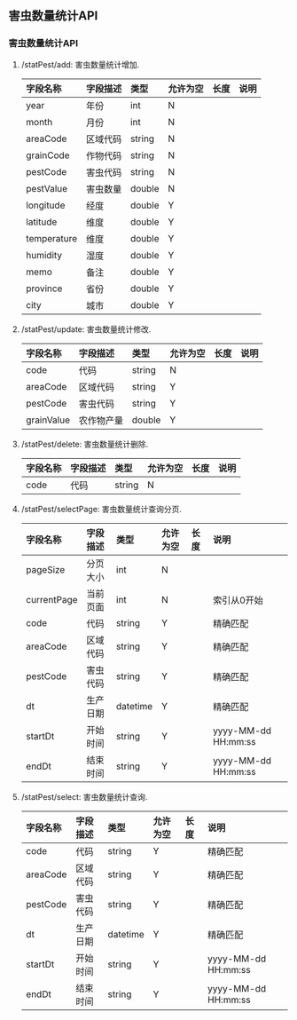 ## 害虫数量统计API

### <span id="statPest">害虫数量统计API</span>
1. /statPest/add: 害虫数量统计增加.

    | 字段名称 | 字段描述 | 类型 | 允许为空 | 长度 | 说明 |
    | :--- | :--- | :--- | :--- | :--- | :--- |
    | year | 年份  | int | N |  |  |
    | month | 月份 | int | N |  |  |
    | areaCode | 区域代码 | string | N |  |  |
    | grainCode | 作物代码 | string | N |  |  |
    | pestCode |害虫代码 | string | N |  |  |
    | pestValue |害虫数量 | double | N |  |  |
    | longitude |经度 | double | Y |  |  |
    | latitude |维度 | double | Y |  |  |
    | temperature |维度 | double | Y |  |  |
    | humidity |湿度 | double | Y |  |  |
    | memo |备注 | double | Y |  |  |
    | province |省份 | double | Y |  |  |
    | city |城市 | double | Y |  |  |
1. /statPest/update: 害虫数量统计修改.

    | 字段名称 | 字段描述 | 类型 | 允许为空 | 长度 | 说明 |
    | :--- | :--- | :--- | :--- | :--- | :--- |
    | code | 代码 | string | N |  |  |
    | areaCode | 区域代码 | string | Y |  |  |
    | pestCode |害虫代码 | string | Y |  |  |
    | grainValue |农作物产量 | double | Y |  |  |
1. /statPest/delete: 害虫数量统计删除.

    | 字段名称 | 字段描述 | 类型 | 允许为空 | 长度 | 说明 |
    | :--- | :--- | :--- | :--- | :--- | :--- |
    | code | 代码 | string | N |  |  |
1. /statPest/selectPage: 害虫数量统计查询分页.

    | 字段名称 | 字段描述 | 类型 | 允许为空 | 长度 | 说明 |
    | :--- | :--- | :--- | :--- | :--- | :--- |
    | pageSize | 分页大小 | int | N |  |  |
    | currentPage | 当前页面 | int | N |  |索引从0开始  |
    | code | 代码 | string | Y |  |精确匹配  |
    | areaCode | 区域代码 | string | Y |  |精确匹配  |
    | pestCode | 害虫代码 | string | Y |  |精确匹配  |
    | dt | 生产日期 | datetime | Y |  |精确匹配  |
    | startDt | 开始时间 | string | Y |  |yyyy-MM-dd HH:mm:ss  |
    | endDt | 结束时间 | string | Y |  |yyyy-MM-dd HH:mm:ss  |
1. /statPest/select: 害虫数量统计查询.

    | 字段名称 | 字段描述 | 类型 | 允许为空 | 长度 | 说明 |
    | :--- | :--- | :--- | :--- | :--- | :--- |
    | code | 代码 | string | Y |  |精确匹配  |
    | areaCode | 区域代码 | string | Y |  |精确匹配  |
    | pestCode | 害虫代码 | string | Y |  |精确匹配  |
    | dt | 生产日期 | datetime | Y |  |精确匹配  |
    | startDt | 开始时间 | string | Y |  |yyyy-MM-dd HH:mm:ss  |
    | endDt | 结束时间 | string | Y |  |yyyy-MM-dd HH:mm:ss  |